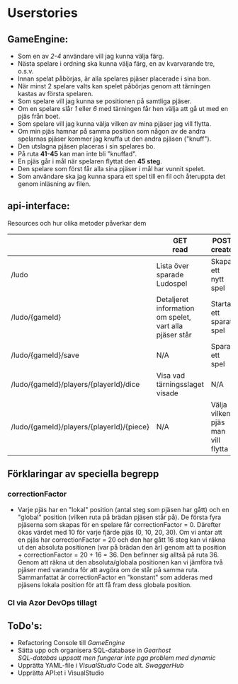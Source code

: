# Userstories
## GameEngine:
- Som en av *2-4* användare vill jag kunna välja färg.
- Nästa spelare i ordning ska kunna välja färg, en av kvarvarande tre, o.s.v.
- Innan spelat påbörjas, är alla spelares pjäser placerade i sina bon.
- När minst 2 spelare valts kan spelet påbörjas genom att tärningen kastas av första spelaren.
- Som spelare vill jag kunna se positionen på samtliga pjäser.
- Om en spelare slår *1* eller *6* med tärningen får hen välja att gå ut med en pjäs från boet.
- Som spelare vill jag kunna välja vilken av mina pjäser jag vill flytta.
- Om min pjäs hamnar på samma position som någon av de andra spelarnas pjäser kommer jag knuffa ut den andra pjäsen ("knuff").
- Den utslagna pjäsen placeras i sin spelares bo.
- På ruta **41-45** kan man inte bli "knuffad".
- En pjäs går i mål när spelaren flyttat den **45 steg**.
- Den spelare som först får alla sina pjäser i mål har vunnit spelet.
- Som användare ska jag kunna spara ett spel till en fil och återuppta det genom inläsning av filen.

## api-interface:
<p>Resources och hur olika metoder påverkar dem</p>
<table>
<thead>
<tr>
<th></th>
<th>GET<br>read</th>
<th>POST<br>create</th>
<th>PUT<br>update</th>
<th>DELETE<br>delete</th>
</tr>
</thead>
<tbody>
<tr>
<td>/ludo</td>
<td>Lista över sparade Ludospel</td>
<td>Skapa ett nytt spel</td>
<td>N/A</td>
<td>N/A</td>
</tr>
<tr>
<td>/ludo/{gameId}</td>
<td>Detaljeret information om spelet, vart alla pjäser står</td>
<td>Starta ett sparat spel</td>
<td>N/A</td>
<td>Ta bort ett sparat spel</td>
</tr>
<tr>
<td>/ludo/{gameId}/save</td>
<td>N/A</td>
<td>Spara ett spel</td>
<td>N/A</td>
<td>N/A</td>
</tr>
<tr>
<td>/ludo/{gameId}/players/{playerId}/dice</td>
<td>Visa vad tärningsslaget visade</td>
<td>N/A</td>
<td>N/A</td>
<td>N/A</td>
</tr>
<tr>
<td>/ludo/{gameId}/players/{playerId}/{piece}</td>
<td>N/A</td>
<td>Välja vilken pjäs man vill flytta</td>
<td>N/A</td>
<td>N/A</td>
</tr>
</tbody>
</table>

## Förklaringar av speciella begrepp
### correctionFactor

- Varje pjäs har en "lokal" position (antal steg som pjäsen har gått) och en "global" position (vilken ruta på brädan pjäsen står på). De första fyra pjäserna som skapas för en spelare får correctionFactor = 0. Därefter ökas värdet med 10 för varje fjärde pjäs (0, 10, 20, 30). Om vi antar att en pjäs har correctionFactor = 20 och den har gått 16 steg kan vi räkna ut den absoluta positionen (var på brädan den är) genom att ta position + correctionFactor = 20 + 16 = 36. Den befinner sig alltså på ruta 36. Genom att räkna ut den absoluta/globala positionen kan vi jämföra två pjäser med varandra för att avgöra om de står på samma ruta.
Sammanfattat är correctionFactor en "konstant" som adderas med pjäsens lokala position för att få fram dess globala position.

### CI via Azor DevOps tillagt

## ToDo's:
- Refactoring Console till *GameEngine*
- Sätta upp och organisera SQL-database in *Gearhost* <br>
*SQL-databas uppsatt men fungerar inte pga problem med dynamic*
- Upprätta YAML-file i *VisualStudio* Code alt. *SwaggerHub*
- Upprätta API:et i VisualStudio
